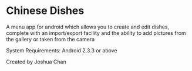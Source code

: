 Chinese Dishes
=============
A menu app for android which allows you to create and edit dishes, complete with an import/export facility and the ability to add pictures from the gallery or taken from the camera

System Requirements: Android 2.3.3 or above

Created by Joshua Chan
